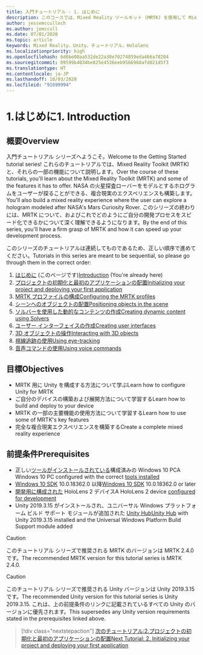 ```yaml
---
title: 入門チュートリアル - 1. はじめに
description: このコースでは、Mixed Reality ツールキット (MRTK) を使用して Mixed Reality アプリケーションを最初から作成する方法について説明します。
author: jessemcculloch
ms.author: jemccull
ms.date: 07/01/2020
ms.topic: article
keywords: Mixed Reality、Unity、チュートリアル、Hololens
ms.localizationpriority: high
ms.openlocfilehash: 6d6be08aa532de22a30e70274859eda466a78204
ms.sourcegitcommit: 09599b4034be825e4536eeb9566968afd021d5f3
ms.translationtype: HT
ms.contentlocale: ja-JP
ms.lasthandoff: 10/03/2020
ms.locfileid: "91699994"
---
```

# <a name="1-introduction"></a><span data-ttu-id="e5011-105">1.はじめに</span><span class="sxs-lookup"><span data-stu-id="e5011-105">1. Introduction</span></span>

## <a name="overview"></a><span data-ttu-id="e5011-106">概要</span><span class="sxs-lookup"><span data-stu-id="e5011-106">Overview</span></span>

<span data-ttu-id="e5011-107">入門チュートリアル シリーズへようこそ。</span><span class="sxs-lookup"><span data-stu-id="e5011-107">Welcome to the Getting Started tutorial series!</span></span> <span data-ttu-id="e5011-108">これらのチュートリアルでは、Mixed Reality Toolkit (MRTK) と、それらの一部の機能について説明します。</span><span class="sxs-lookup"><span data-stu-id="e5011-108">Over the course of these tutorials, you'll learn about the Mixed Reality Toolkit (MRTK) and some of the features it has to offer.</span></span> <span data-ttu-id="e5011-109">NASA の火星探査ローバーをモデルとするホログラムをユーザーが探ることができる、複合現実のエクスペリエンスも構築します。</span><span class="sxs-lookup"><span data-stu-id="e5011-109">You'll also build a mixed reality experience where the user can explore a hologram modeled after NASA's Mars Curiosity Rover.</span></span> <span data-ttu-id="e5011-110">このシリーズの終わりには、MRTK について、およびこれでどのようにご自分の開発プロセスをスピード化できるかについて深く理解できるようになります。</span><span class="sxs-lookup"><span data-stu-id="e5011-110">By the end of this series, you'll have a firm grasp of MRTK and how it can speed up your development process.</span></span>

<span data-ttu-id="e5011-111">このシリーズのチュートリアルは連続してものであるため、正しい順序で進めてください。</span><span class="sxs-lookup"><span data-stu-id="e5011-111">Tutorials in this series are meant to be sequential, so please go through them in the correct order:</span></span>

1. <span data-ttu-id="e5011-112">[はじめに](mr-learning-base-01.md) (このページです)</span><span class="sxs-lookup"><span data-stu-id="e5011-112">[Introduction](mr-learning-base-01.md) (You're already here)</span></span>
2. [<span data-ttu-id="e5011-113">プロジェクトの初期化と最初のアプリケーションの配置</span><span class="sxs-lookup"><span data-stu-id="e5011-113">Initializing your project and deploying your first application</span></span>](mr-learning-base-02.md)
3. [<span data-ttu-id="e5011-114">MRTK プロファイルの構成</span><span class="sxs-lookup"><span data-stu-id="e5011-114">Configuring the MRTK profiles</span></span>](mr-learning-base-03.md)
4. [<span data-ttu-id="e5011-115">シーンへのオブジェクトの配置</span><span class="sxs-lookup"><span data-stu-id="e5011-115">Positioning objects in the scene</span></span>](mr-learning-base-04.md)
5. [<span data-ttu-id="e5011-116">ソルバーを使用した動的なコンテンツの作成</span><span class="sxs-lookup"><span data-stu-id="e5011-116">Creating dynamic content using Solvers</span></span>](mr-learning-base-05.md)
6. [<span data-ttu-id="e5011-117">ユーザー インターフェイスの作成</span><span class="sxs-lookup"><span data-stu-id="e5011-117">Creating user interfaces</span></span>](mr-learning-base-06.md)
7. [<span data-ttu-id="e5011-118">3D オブジェクトの操作</span><span class="sxs-lookup"><span data-stu-id="e5011-118">Interacting with 3D objects</span></span>](mr-learning-base-07.md)
8. [<span data-ttu-id="e5011-119">視線追跡の使用</span><span class="sxs-lookup"><span data-stu-id="e5011-119">Using eye-tracking</span></span>](mr-learning-base-08.md)
9. [<span data-ttu-id="e5011-120">音声コマンドの使用</span><span class="sxs-lookup"><span data-stu-id="e5011-120">Using voice commands</span></span>](mr-learning-base-09.md)

## <a name="objectives"></a><span data-ttu-id="e5011-121">目標</span><span class="sxs-lookup"><span data-stu-id="e5011-121">Objectives</span></span>

* <span data-ttu-id="e5011-122">MRTK 用に Unity を構成する方法について学ぶ</span><span class="sxs-lookup"><span data-stu-id="e5011-122">Learn how to configure Unity for MRTK</span></span>
* <span data-ttu-id="e5011-123">ご自分のデバイスの構築および展開方法について学習する</span><span class="sxs-lookup"><span data-stu-id="e5011-123">Learn how to build and deploy to your device</span></span>
* <span data-ttu-id="e5011-124">MRTK の一部の主要機能の使用方法について学習する</span><span class="sxs-lookup"><span data-stu-id="e5011-124">Learn how to use some of MRTK's key features</span></span>
* <span data-ttu-id="e5011-125">完全な複合現実エクスペリエンスを構築する</span><span class="sxs-lookup"><span data-stu-id="e5011-125">Create a complete mixed reality experience</span></span>

## <a name="prerequisites"></a><span data-ttu-id="e5011-126">前提条件</span><span class="sxs-lookup"><span data-stu-id="e5011-126">Prerequisites</span></span>

* <span data-ttu-id="e5011-127">正しい[ツールがインストールされている](../../install-the-tools.md)構成済みの Windows 10 PC</span><span class="sxs-lookup"><span data-stu-id="e5011-127">A Windows 10 PC configured with the correct [tools installed](../../install-the-tools.md)</span></span>
* <span data-ttu-id="e5011-128">[Windows 10 SDK](https://developer.microsoft.com/windows/downloads/windows-10-sdk/) 10.0.18362.0 以降</span><span class="sxs-lookup"><span data-stu-id="e5011-128">[Windows 10 SDK](https://developer.microsoft.com/windows/downloads/windows-10-sdk/) 10.0.18362.0 or later</span></span>
* <span data-ttu-id="e5011-129">[開発用に構成された](../../platform-capabilities-and-apis/using-visual-studio.md#enabling-developer-mode) HoloLens 2 デバイス</span><span class="sxs-lookup"><span data-stu-id="e5011-129">A HoloLens 2 device [configured for development](../../platform-capabilities-and-apis/using-visual-studio.md#enabling-developer-mode)</span></span>
* <span data-ttu-id="e5011-130">Unity 2019.3.15 がインストールされ、ユニバーサル Windows プラットフォーム ビルド サポート モジュールが追加された <a href="https://docs.unity3d.com/Manual/GettingStartedInstallingHub.html" target="_blank">Unity Hub</a></span><span class="sxs-lookup"><span data-stu-id="e5011-130"><a href="https://docs.unity3d.com/Manual/GettingStartedInstallingHub.html" target="_blank">Unity Hub</a> with Unity 2019.3.15 installed and the Universal Windows Platform Build Support module added</span></span>

> [!CAUTION]
> <span data-ttu-id="e5011-131">このチュートリアル シリーズで推奨される MRTK のバージョンは MRTK 2.4.0 です。</span><span class="sxs-lookup"><span data-stu-id="e5011-131">The recommended MRTK version for this tutorial series is MRTK 2.4.0.</span></span>

> [!CAUTION]
> <span data-ttu-id="e5011-132">このチュートリアル シリーズで推奨される Unity バージョンは Unity 2019.3.15 です。</span><span class="sxs-lookup"><span data-stu-id="e5011-132">The recommended Unity version for this tutorial series is Unity 2019.3.15.</span></span> <span data-ttu-id="e5011-133">これは、上の前提条件のリンクに記載されているすべての Unity のバージョンに優先されます。</span><span class="sxs-lookup"><span data-stu-id="e5011-133">This supersedes any Unity version requirements stated in the prerequisites linked above.</span></span>

> [!div class="nextstepaction"]
> [<span data-ttu-id="e5011-134">次のチュートリアル:2.プロジェクトの初期化と最初のアプリケーションの配置</span><span class="sxs-lookup"><span data-stu-id="e5011-134">Next Tutorial: 2. Initializing your project and deploying your first application</span></span>](mr-learning-base-02.md)

